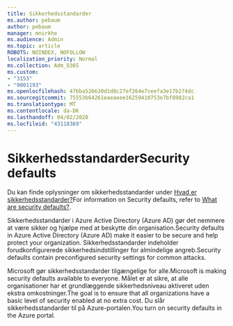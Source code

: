 ```yaml
---
title: Sikkerhedsstandarder
ms.author: pebaum
author: pebaum
manager: mnirkhe
ms.audience: Admin
ms.topic: article
ROBOTS: NOINDEX, NOFOLLOW
localization_priority: Normal
ms.collection: Adm_O365
ms.custom:
- "3153"
- "9001193"
ms.openlocfilehash: 47bba526630d1d8c27ef264e7ceefa3e17b274dc
ms.sourcegitcommit: 75553b64261eaeaeee16259410753e7bf8982ca1
ms.translationtype: MT
ms.contentlocale: da-DK
ms.lasthandoff: 04/02/2020
ms.locfileid: "43118369"
---
```

# <a name="security-defaults"></a><span data-ttu-id="99105-102">Sikkerhedsstandarder</span><span class="sxs-lookup"><span data-stu-id="99105-102">Security defaults</span></span>

<span data-ttu-id="99105-103">Du kan finde oplysninger om sikkerhedsstandarder under [Hvad er sikkerhedsstandarder?](https://docs.microsoft.com/azure/active-directory/conditional-access/concept-conditional-access-security-defaults)</span><span class="sxs-lookup"><span data-stu-id="99105-103">For information on Security defaults, refer to [What are security defaults?](https://docs.microsoft.com/azure/active-directory/conditional-access/concept-conditional-access-security-defaults).</span></span>

<span data-ttu-id="99105-104">Sikkerhedsstandarder i Azure Active Directory (Azure AD) gør det nemmere at være sikker og hjælpe med at beskytte din organisation.</span><span class="sxs-lookup"><span data-stu-id="99105-104">Security defaults in Azure Active Directory (Azure AD) make it easier to be secure and help protect your organization.</span></span> <span data-ttu-id="99105-105">Sikkerhedsstandarder indeholder forudkonfigurerede sikkerhedsindstillinger for almindelige angreb.</span><span class="sxs-lookup"><span data-stu-id="99105-105">Security defaults contain preconfigured security settings for common attacks.</span></span>

<span data-ttu-id="99105-106">Microsoft gør sikkerhedsstandarder tilgængelige for alle.</span><span class="sxs-lookup"><span data-stu-id="99105-106">Microsoft is making security defaults available to everyone.</span></span> <span data-ttu-id="99105-107">Målet er at sikre, at alle organisationer har et grundlæggende sikkerhedsniveau aktiveret uden ekstra omkostninger.</span><span class="sxs-lookup"><span data-stu-id="99105-107">The goal is to ensure that all organizations have a basic level of security enabled at no extra cost.</span></span> <span data-ttu-id="99105-108">Du slår sikkerhedsstandarder til på Azure-portalen.</span><span class="sxs-lookup"><span data-stu-id="99105-108">You turn on security defaults in the Azure portal.</span></span>
